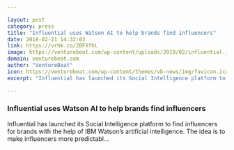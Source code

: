 ```yaml
---

layout: post
category: press
title: "Influential uses Watson AI to help brands find influencers"
date: 2018-02-21 14:32:03
link: https://vrhk.co/2BFXfhL
image: https://venturebeat.com/wp-content/uploads/2018/02/influential.jpg?fit=1200%2C665&strip=all
domain: venturebeat.com
author: "VentureBeat"
icon: https://venturebeat.com/wp-content/themes/vb-news/img/favicon.ico
excerpt: "Influential has launched its Social Intelligence platform to find influencers for brands with the help of IBM Watson’s artificial intelligence. The idea is to make influencers more predictabl…"

---
```


### Influential uses Watson AI to help brands find influencers

Influential has launched its Social Intelligence platform to find influencers for brands with the help of IBM Watson’s artificial intelligence. The idea is to make influencers more predictabl…